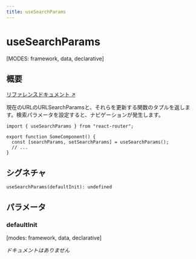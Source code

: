 ```yaml
---
title: useSearchParams
---
```


# useSearchParams

[MODES: framework, data, declarative]

## 概要

[リファレンスドキュメント ↗](https://api.reactrouter.com/v7/functions/react_router.useSearchParams.html)

現在のURLのURLSearchParamsと、それらを更新する関数のタプルを返します。検索パラメータを設定すると、ナビゲーションが発生します。

```tsx
import { useSearchParams } from "react-router";

export function SomeComponent() {
  const [searchParams, setSearchParams] = useSearchParams();
  // ...
}
```

## シグネチャ

```tsx
useSearchParams(defaultInit): undefined
```

## パラメータ

### defaultInit

[modes: framework, data, declarative]

_ドキュメントはありません_

